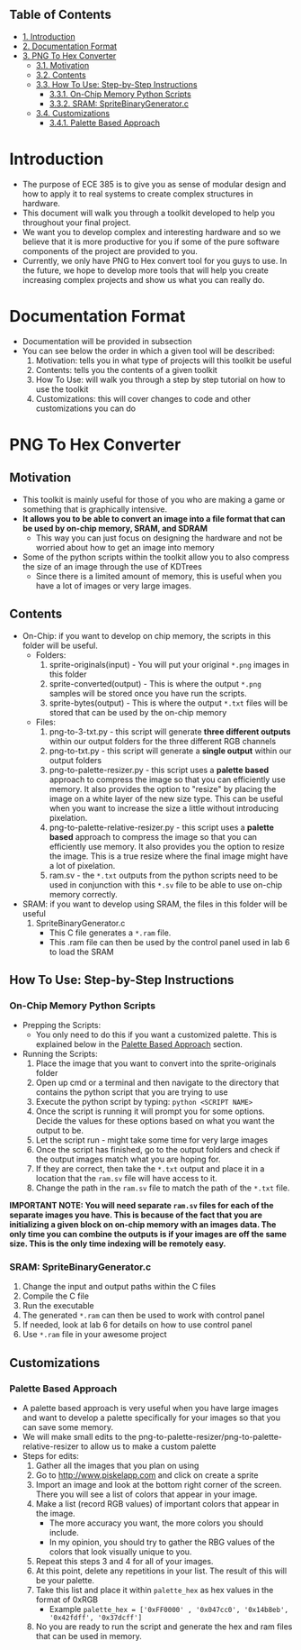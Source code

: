 <div id="table-of-contents">
<h2>Table of Contents</h2>
<div id="text-table-of-contents">
<ul>
<li><a href="#org30842c8">1. Introduction</a></li>
<li><a href="#orgf3ac974">2. Documentation Format</a></li>
<li><a href="#orgb4c33b1">3. PNG To Hex Converter</a>
<ul>
<li><a href="#org066cc51">3.1. Motivation</a></li>
<li><a href="#org8393321">3.2. Contents</a></li>
<li><a href="#orgc5ad7e9">3.3. How To Use: Step-by-Step Instructions</a>
<ul>
<li><a href="#org74ca0ca">3.3.1. On-Chip Memory Python Scripts</a></li>
<li><a href="#org433bc6b">3.3.2. SRAM: SpriteBinaryGenerator.c</a></li>
</ul>
</li>
<li><a href="#org0a52d91">3.4. Customizations</a>
<ul>
<li><a href="#orgb1f0745">3.4.1. Palette Based Approach</a></li>
</ul>
</li>
</ul>
</li>
</ul>
</div>
</div>


<a id="org30842c8"></a>

# Introduction

-   The purpose of ECE 385 is to give you as sense of modular design and how to apply it to real systems to create complex structures in hardware.
-   This document will walk you through a toolkit developed to help you throughout your final project.
-   We want you to develop complex and interesting hardware and so we believe that it is more productive for you if some of the pure software components of the project are provided to you.
-   Currently, we only have PNG to Hex convert tool for you guys to use. In the future, we hope to develop more tools that will help you create increasing complex projects and show us what you can really do.


<a id="orgf3ac974"></a>

# Documentation Format

-   Documentation will be provided in subsection
-   You can see below the order in which a given tool will be described:
    1.  Motivation: tells you in what type of projects will this toolkit be useful
    2.  Contents: tells you the contents of a given toolkit
    3.  How To Use: will walk you through a step by step tutorial on how to use the toolkit
    4.  Customizations: this will cover changes to code and other customizations you can do


<a id="orgb4c33b1"></a>

# PNG To Hex Converter


<a id="org066cc51"></a>

## Motivation

-   This toolkit is mainly useful for those of you who are making a game or something that is graphically intensive.
-   **It allows you to be able to convert an image into a file format that can be used by on-chip memory, SRAM, and SDRAM**
    -   This way you can just focus on designing the hardware and not be worried about how to get an image into memory
-   Some of the python scripts within the toolkit allow you to also compress the size of an image through the use of KDTrees
    -   Since there is a limited amount of memory, this is useful when you have a lot of images or very large images.


<a id="org8393321"></a>

## Contents

-   On-Chip: if you want to develop on chip memory, the scripts in this folder will be useful.
    -   Folders:
        1.  sprite-originals(input) - You will put your original `*.png` images in this folder
        2.  sprite-converted(output) - This is where the output `*.png` samples will be stored once you have run the scripts.
        3.  sprite-bytes(output) - This is where the output `*.txt` files will be stored that can be used by the on-chip memory
    -   Files:
        1.  png-to-3-txt.py - this script will generate **three different outputs** within our output folders for the three different RGB channels
        2.  png-to-txt.py - this script will generate a **single output** within our output folders
        3.  png-to-palette-resizer.py - this script uses a **palette based** approach to compress the image so that you can efficiently use memory. It also provides the option to "resize" by placing the image on a white layer of the new size type. This can be useful when you want to increase the size a little without introducing pixelation.
        4.  png-to-palette-relative-resizer.py - this script uses a **palette based** approach to compress the image so that you can efficiently use memory. It also provides you the option to resize the image. This is a true resize where the final image might have a lot of pixelation.
        5.  ram.sv - the `*.txt` outputs from the python scripts need to be used in conjunction with this `*.sv` file to be able to use on-chip memory correctly.
-   SRAM: if you want to develop using SRAM, the files in this folder will be useful
    1.  SpriteBinaryGenerator.c
        -   This C file generates a `*.ram` file.
        -   This .ram file can then be used by the control panel used in lab 6 to load the SRAM


<a id="orgc5ad7e9"></a>

## How To Use: Step-by-Step Instructions


<a id="org74ca0ca"></a>

### On-Chip Memory Python Scripts

-   Prepping the Scripts: 
    -   You only need to do this if you want a customized palette. This is explained below in the [Palette Based Approach](#orgb1f0745) section.
-   Running the Scripts:
    1.  Place the image that you want to convert into the sprite-originals folder
    2.  Open up cmd or a terminal and then navigate to the directory that contains the python script that you are trying to use
    3.  Execute the python script by typing: `python <SCRIPT NAME>`
    4.  Once the script is running it will prompt you for some options. Decide the values for these options based on what you want the output to be.
    5.  Let the script run - might take some time for very large images
    6.  Once the script has finished, go to the output folders and check if the output images match what you are hoping for.
    7.  If they are correct, then take the `*.txt` output and place it in a location that the `ram.sv` file will have access to it.
    8.  Change the path in the `ram.sv` file to match the path of the `*.txt` file.

**IMPORTANT NOTE: You will need separate `ram.sv` files for each of the separate images you have. This is because of the fact that you are initializing a given block on on-chip memory with an images data. The only time you can combine the outputs is if your images are off the same size. This is the only time indexing will be remotely easy.**


<a id="org433bc6b"></a>

### SRAM: SpriteBinaryGenerator.c

1.  Change the input and output paths within the C files
2.  Compile the C file
3.  Run the executable
4.  The generated `*.ram` can then be used to work with control panel
5.  If needed, look at lab 6 for details on how to use control panel
6.  Use `*.ram` file in your awesome project


<a id="org0a52d91"></a>

## Customizations


<a id="orgb1f0745"></a>

### Palette Based Approach

-   A palette based approach is very useful when you have large images and want to develop a palette specifically for your images so that you can save some memory.
-   We will make small edits to the png-to-palette-resizer/png-to-palette-relative-resizer to allow us to make a custom palette
-   Steps for edits:
    1.  Gather all the images that you plan on using
    2.  Go to <http://www.piskelapp.com> and click on create a sprite
    3.  Import an image and look at the bottom right corner of the screen. There you will see a list of colors that appear in your image.
    4.  Make a list (record RGB values) of important colors that appear in the image.
        -   The more accuracy you want, the more colors you should include.
        -   In my opinion, you should try to gather the RBG values of the colors that look visually unique to you.
    5.  Repeat this steps 3 and 4 for all of your images.
    6.  At this point, delete any repetitions in your list. The result of this will be your palette.
    7.  Take this list and place it within `palette_hex` as hex values in the format of 0xRGB
        -   Example `palette_hex = ['0xFF0000' , '0x047cc0', '0x14b8eb', '0x42fdff', '0x37dcff']`
    8.  No you are ready to run the script and generate the hex and ram files that can be used in memory.

